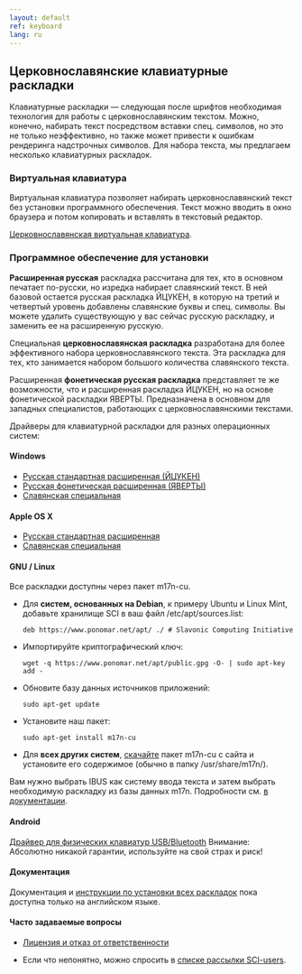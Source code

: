 ```yaml
---
layout: default
ref: keyboard
lang: ru
---
```


## Церковнославянские клавиатурные раскладки

Клавиатурные раскладки &mdash; следующая после шрифтов необходимая технология для работы с церковнославянским текстом. 
Можно, конечно, набирать текст посредством вставки спец. символов, но это не только неэффективно, но также может привести 
к ошибкам рендеринга надстрочных символов. Для набора текста, мы предлагаем несколько клавиатурных раскладок.

### Виртуальная клавиатура

Виртуальная клавиатура позволяет набирать церковнославянский текст без установки программного обеспечения. 
Текст можно вводить в окно браузера и потом копировать и вставлять в текстовый редактор.

[Церковнославянская виртуальная клавиатура](https://ponomar.net/cu_vkeyb.html).

### Программное обеспечение для установки

**Расширенная русская** раскладка рассчитана для тех, кто в основном печатает по-русски, но изредка набирает славянский текст.
В ней базовой остается русская раскладка ЙЦУКЕН, в которую на третий и четвертый уровень добавлены славянские буквы и 
спец. символы. Вы можете удалить существующую у вас сейчас русскую раскладку,
и заменить ее на расширенную русскую.

Специальная **церковнославянская раскладка** разработана
для более эффективного набора церковнославянского текста. 
Эта раскладка для тех, кто занимается набором большого количества славянского текста.

Расширенная **фонетическая русская раскладка** представляет те же возможности,
что и расширенная раскладка ЙЦУКЕН, но на основе фонетической раскладки
ЯВЕРТЫ. Предназначена в основном для западных специалистов, работающих с
церковнославянскими текстами.

Драйверы для клавиатурной раскладки для разных операционных систем:

#### Windows

* [Русская стандартная расширенная (ЙЦУКЕН)](https://www.ponomar.net/files/ru-ext.zip)
* [Русская фонетическая расширенная (ЯВЕРТЫ)](https://www.ponomar.net/files/ru-phonx.zip)
* [Славянская специальная](https://www.ponomar.net/files/cu-kbd.zip)

#### Apple OS X

* [Русская стандартная расширенная](https://www.ponomar.net/files/ru-ext_mac.zip)
* [Славянская специальная](https://www.ponomar.net/files/cukeyb_mac1.zip)

#### GNU / Linux

Все раскладки доступны через пакет m17n-cu.

* Для **систем, основанных на Debian**, к примеру Ubuntu и Linux Mint,
добавьте хранилище SCI в ваш файл /etc/apt/sources.list:

  ```
  deb https://www.ponomar.net/apt/ ./ # Slavonic Computing Initiative
  ```

* Импортируйте криптографический ключ:

  ```
  wget -q https://www.ponomar.net/apt/public.gpg -O- | sudo apt-key add -
  ```

* Обновите базу данных источников приложений:

  ```
  sudo apt-get update
  ```

* Установите наш пакет:

  ```
  sudo apt-get install m17n-cu
  ```

* Для **всех других систем**, [скачайте](https://github.com/typiconman/m17n-cu/releases)
пакет m17n-cu с сайта и установите его содержимое (обычно в папку /usr/share/m17n/).

Вам нужно выбрать IBUS как систему ввода текста и затем выбрать необходимую
раскладку из базы данных m17n.
Подробности см. [в документации](https://www.ponomar.net/files/docen.pdf).

#### Android

[Драйвер для физических клавиатур USB/Bluetooth](https://www.ponomar.net/files/cu-android.apk)
Внимание: Абсолютно никакой гарантии, используйте на свой страх и риск!

#### Документация

Документация и [инструкции по установки всех раскладок](https://www.ponomar.net/files/docen.pdf) пока доступна только на 
английском языке.

#### Часто задаваемые вопросы

* [Лицензия и отказ от ответственности](/ru/legal.html)

* Если что непонятно, можно спросить в [списке рассылки SCI-users](support.html).


